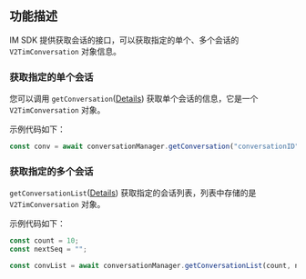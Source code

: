 ## 功能描述

IM SDK 提供获取会话的接口，可以获取指定的单个、多个会话的 `V2TimConversation` 对象信息。

### 获取指定的单个会话

您可以调用 `getConversation`([Details](https://comm.qq.com/im/doc/RN/en/Api/V2TIMConversationManager/getConversation.html)) 获取单个会话的信息，它是一个 `V2TimConversation` 对象。

示例代码如下：

```javascript
const conv = await conversationManager.getConversation("conversationID");
```

### 获取指定的多个会话

`getConversationList`([Details](https://comm.qq.com/im/doc/RN/en/Api/V2TIMConversationManager/getConversationList.html)) 获取指定的会话列表，列表中存储的是 `V2TimConversation` 对象。

示例代码如下：

```javascript
const count = 10;
const nextSeq = "";

const convList = await conversationManager.getConversationList(count, nextSeq);
```
